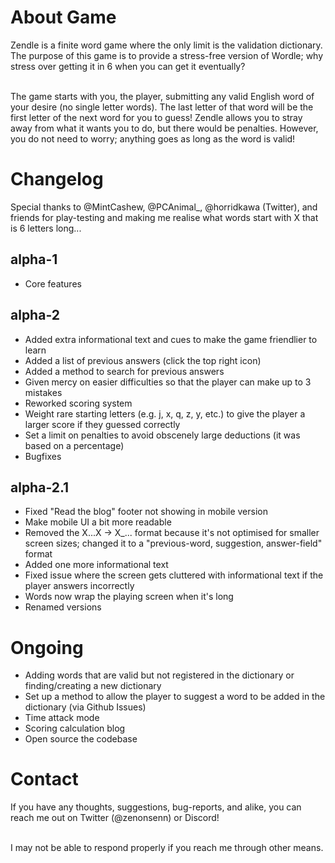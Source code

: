 # About Game

Zendle is a finite word game where the only limit is the validation dictionary. The purpose of this game is to provide a stress-free version of Wordle; why stress over getting it in 6 when you can get it eventually?

\
The game starts with you, the player, submitting any valid English word of your desire (no single letter words). The last letter of that word will be the first letter of the next word for you to guess! Zendle allows you to stray away from what it wants you to do, but there would be penalties. However, you do not need to worry; anything goes as long as the word is valid!

# Changelog

Special thanks to @MintCashew, @PCAnimal\_, @horridkawa (Twitter), and friends for play-testing and making me realise what words start with X that is 6 letters long...

## alpha-1

-   Core features

## alpha-2

-   Added extra informational text and cues to make the game friendlier to learn
-   Added a list of previous answers (click the top right icon)
-   Added a method to search for previous answers
-   Given mercy on easier difficulties so that the player can make up to 3 mistakes
-   Reworked scoring system
-   Weight rare starting letters (e.g. j, x, q, z, y, etc.) to give the player a larger score if they guessed correctly
-   Set a limit on penalties to avoid obscenely large deductions (it was based on a percentage)
-   Bugfixes

## alpha-2.1

-   Fixed "Read the blog" footer not showing in mobile version
-   Make mobile UI a bit more readable
-   Removed the X...X -> X\_... format because it's not optimised for smaller screen sizes; changed it to a "previous-word, suggestion, answer-field" format
-   Added one more informational text
-   Fixed issue where the screen gets cluttered with informational text if the player answers incorrectly
-   Words now wrap the playing screen when it's long
-   Renamed versions

# Ongoing

-   Adding words that are valid but not registered in the dictionary or finding/creating a new dictionary
-   Set up a method to allow the player to suggest a word to be added in the dictionary (via Github Issues)
-   Time attack mode
-   Scoring calculation blog
-   Open source the codebase

# Contact

If you have any thoughts, suggestions, bug-reports, and alike, you can reach me out on Twitter (@zenonsenn) or Discord!

\
I may not be able to respond properly if you reach me through other means.
